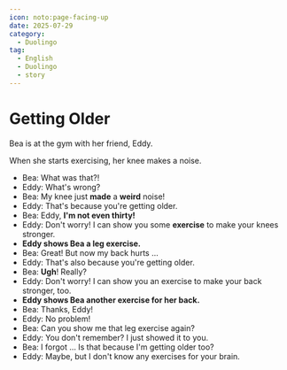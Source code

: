 ```yaml
---
icon: noto:page-facing-up
date: 2025-07-29
category:
  - Duolingo
tag:
  - English
  - Duolingo
  - story
---
```


# Getting Older

Bea is at the gym with her friend, Eddy.

When she starts exercising, her knee makes a noise.

- Bea: What was that?!
- Eddy: What's wrong?
- Bea: My knee just **made** a **weird** noise!
- Eddy: That's because you're getting older.
- Bea: Eddy, **I'm not even thirty!**
- Eddy: Don't worry! I can show you some **exercise** to make your knees stronger.
- **Eddy shows Bea a leg exercise.**
- Bea: Great! But now my back hurts …
- Eddy: That's also because you're getting older.
- Bea: **Ugh**! Really?
- Eddy: Don't worry! I can show you an exercise to make your back stronger, too.
- **Eddy shows Bea another exercise for her back.**
- Bea: Thanks, Eddy!
- Eddy: No problem!
- Bea: Can you show me that leg exercise again?
- Eddy: You don't remember? I just showed it to you.
- Bea: I forgot … Is that because I'm getting older too?
- Eddy: Maybe, but I don't know any exercises for your brain.
